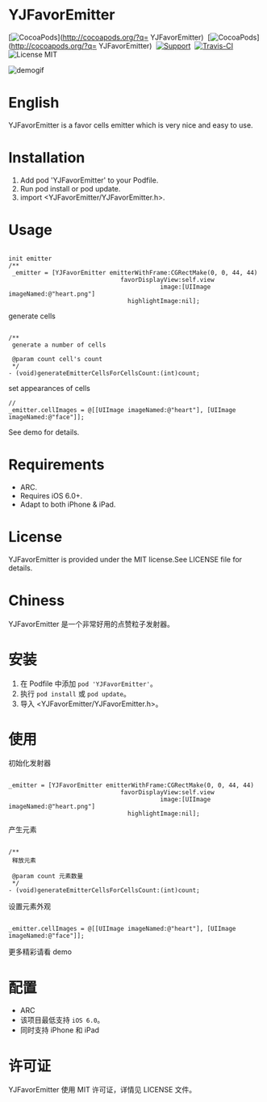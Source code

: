 YJFavorEmitter
==================
[![CocoaPods](http://img.shields.io/cocoapods/v/YJFavorEmitter.svg?style=flat)](http://cocoapods.org/?q= YJFavorEmitter)&nbsp;
[![CocoaPods](http://img.shields.io/cocoapods/p/YJFavorEmitter.svg?style=flat)](http://cocoapods.org/?q= YJFavorEmitter)&nbsp;
[![Support](https://img.shields.io/badge/support-iOS%206%2B%20-blue.svg?style=flat)](https://img.shields.io/badge/support-iOS%206%2B%20-blue.svg?style=flat)&nbsp;
[![Travis-CI](https://travis-ci.org/SplashZ/YJFavorEmitter.svg?branch=master)](https://travis-ci.org/SplashZ/YJFavorEmitter)&nbsp;
![License MIT](https://img.shields.io/badge/license-MIT-green.svg?style=flat)

![demogif](https://github.com/SplashZ/YJFavorEmitter/blob/master/demo.gif)
<br>

English
==================

YJFavorEmitter is a favor cells emitter which is very nice and easy to use.

Installation
==================

1. Add pod 'YJFavorEmitter' to your Podfile.
2. Run pod install or pod update.
3. import <YJFavorEmitter/YJFavorEmitter.h>.

Usage
==================


```objc

init emitter
/**
 _emitter = [YJFavorEmitter emitterWithFrame:CGRectMake(0, 0, 44, 44)
                               favorDisplayView:self.view
                                          image:[UIImage imageNamed:@"heart.png"]
                                 highlightImage:nil];
```
generate cells
```objc

/**
 generate a number of cells

 @param count cell's count
 */
- (void)generateEmitterCellsForCellsCount:(int)count;
```

set appearances of cells
```objc
//
_emitter.cellImages = @[[UIImage imageNamed:@"heart"], [UIImage imageNamed:@"face"]];
```

See demo for details.

Requirements
==================

- ARC.
- Requires iOS 6.0+.
- Adapt to both iPhone & iPad.

License
==================

YJFavorEmitter is provided under the MIT license.See LICENSE file for details.



Chiness
==================
YJFavorEmitter 是一个非常好用的点赞粒子发射器。

安装
==================

1. 在 Podfile 中添加  `pod 'YJFavorEmitter'`。
2. 执行 `pod install` 或 `pod update`。
3. 导入 <YJFavorEmitter/YJFavorEmitter.h>。

使用
==================

初始化发射器
```objc

_emitter = [YJFavorEmitter emitterWithFrame:CGRectMake(0, 0, 44, 44)
                               favorDisplayView:self.view
                                          image:[UIImage imageNamed:@"heart.png"]
                                 highlightImage:nil];
```
产生元素
```objc

/**
 释放元素

 @param count 元素数量
 */
- (void)generateEmitterCellsForCellsCount:(int)count;
```
设置元素外观
```objc

_emitter.cellImages = @[[UIImage imageNamed:@"heart"], [UIImage imageNamed:@"face"]];
```

更多精彩请看 demo

配置
==================

- ARC
- 该项目最低支持 `iOS 6.0`。
- 同时支持 iPhone 和 iPad

许可证
==================

YJFavorEmitter 使用 MIT 许可证，详情见 LICENSE 文件。

